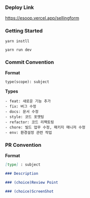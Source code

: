 ### Deploy Link
https://esoop.vercel.app/sellingform

### Getting Started
```
yarn instll

yarn run dev
```

### Commit Convention
**Format**
```md
type(scope): subject
```

**Types**
```
- feat: 새로운 기능 추가
- fix: 버그 수정
- docs: 문서 수정
- style: 코드 포맷팅
- refactor: 코드 리팩토링
- chore: 빌드 업무 수정, 패키지 매니저 수정
- env: 환경설정 관련 작업
```

### PR Convention
**Format**
```md
[type] : subject

### Description

### (choice)Review Point

### (choice)ScreenShot
```
